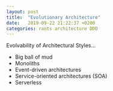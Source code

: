 ```yaml
---
layout: post
title:  "Evolutionary Architecture"
date:   2019-09-22 21:22:37 +0200
categories: rants architecture DDD
---
```


Evolvability of Architectural Styles...
- Big ball of mud
- Monoliths
- Event-driven architectures
- Service-oriented architectures (SOA)
- Serverless
